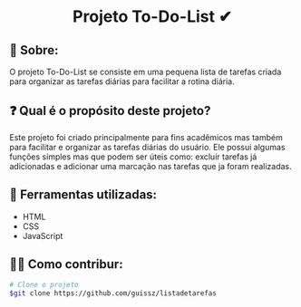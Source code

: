 <h1 align="center">Projeto To-Do-List ✔</h1>

## 🚨 Sobre:

O projeto To-Do-List se consiste em uma pequena lista de tarefas criada para organizar as tarefas diárias para facilitar a rotina diária.

## ❓ Qual é o propósito deste projeto?

Este projeto foi criado principalmente para fins acadêmicos mas também para facilitar e organizar as tarefas diárias do usuário. Ele possui algumas funções simples mas que podem ser úteis como: excluír tarefas já adicionadas e adicionar uma marcação nas tarefas que ja foram realizadas.

## 🔨 Ferramentas utilizadas:

- HTML
- CSS
- JavaScript

## 💁‍♂️ Como contribur:

``` bash
# Clone o projeto
$git clone https://github.com/guissz/listadetarefas
``` 
